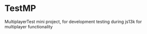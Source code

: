 # TestMP
MultiplayerTest mini project, for development testing during js13k for multiplayer functionality
